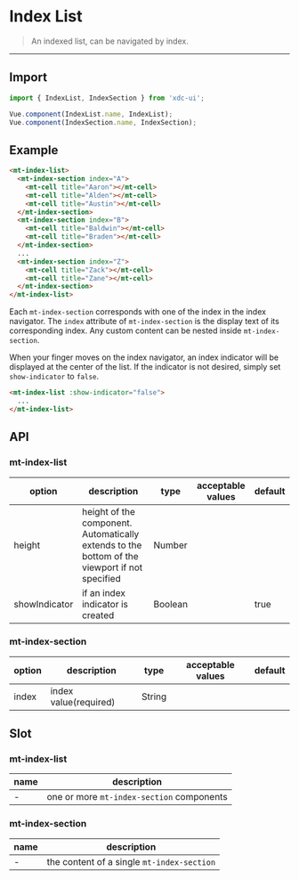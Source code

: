 # Index List

> An indexed list, can be navigated by index.

-------------

## Import

```javascript
import { IndexList, IndexSection } from 'xdc-ui';

Vue.component(IndexList.name, IndexList);
Vue.component(IndexSection.name, IndexSection);
```

## Example

```html
<mt-index-list>
  <mt-index-section index="A">
    <mt-cell title="Aaron"></mt-cell>
    <mt-cell title="Alden"></mt-cell>
    <mt-cell title="Austin"></mt-cell>
  </mt-index-section>
  <mt-index-section index="B">
    <mt-cell title="Baldwin"></mt-cell>
    <mt-cell title="Braden"></mt-cell>
  </mt-index-section>
  ...
  <mt-index-section index="Z">
    <mt-cell title="Zack"></mt-cell>
    <mt-cell title="Zane"></mt-cell>
  </mt-index-section>
</mt-index-list>
```

Each `mt-index-section` corresponds with one of the index in the index navigator. The `index` attribute of `mt-index-section` is the display text of its corresponding index. Any custom content can be nested inside `mt-index-section`.

When your finger moves on the index navigator, an index indicator will be displayed at the center of the list. If the indicator is not desired, simply set `show-indicator` to `false`.

```html
<mt-index-list :show-indicator="false">
  ...
</mt-index-list>
```

## API
### mt-index-list
| option | description | type | acceptable values | default |
|------|-------|---------|-------|--------|
| height | height of the component. Automatically extends to the bottom of the viewport if not specified | Number | | |
| showIndicator | if an index indicator is created | Boolean | | true |

### mt-index-section
| option | description | type | acceptable values | default |
|------|-------|---------|-------|--------|
| index | index value(required) | String | | |

## Slot
### mt-index-list
| name | description |
|------|--------|
| - | one or more `mt-index-section` components |

### mt-index-section
| name | description |
|------|--------|
| - | the content of a single `mt-index-section` |